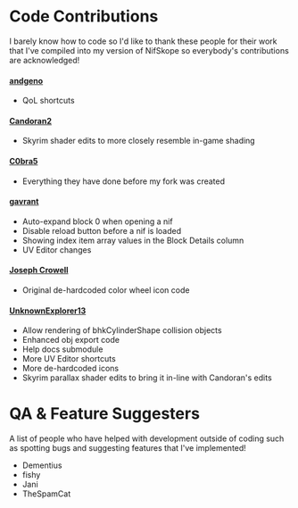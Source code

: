 ﻿# Code Contributions

I barely know how to code so I'd like to thank these people for their work that I've compiled into my version of NifSkope so everybody's contributions are acknowledged!

#### [andgeno](https://github.com/andgeno/nifskope/tree/feature/automation-support-and-keyboard-shortcuts)
* QoL shortcuts

#### [Candoran2](https://github.com/Candoran2/nifskope/tree/dev8)
* Skyrim shader edits to more closely resemble in-game shading

#### [C0bra5](https://github.com/C0bra5/nifskope)
* Everything they have done before my fork was created

#### [gavrant](https://github.com/gavrant/nifskope)
* Auto-expand block 0 when opening a nif
* Disable reload button before a nif is loaded
* Showing index item array values in the Block Details column
* UV Editor changes

#### [Joseph Crowell](https://github.com/gavrant/nifskope/commit/0217eaf849c95e5377700249d5fafcc914cf8c4a)
* Original de-hardcoded color wheel icon code

#### [UnknownExplorer13](https://github.com/UnknownExplorer13/nifskope)
* Allow rendering of bhkCylinderShape collision objects
* Enhanced obj export code
* Help docs submodule
* More UV Editor shortcuts
* More de-hardcoded icons
* Skyrim parallax shader edits to bring it in-line with Candoran's edits

# QA & Feature Suggesters

A list of people who have helped with development outside of coding such as spotting bugs and suggesting features that I've implemented!

* Dementius
* fishy
* Jani
* TheSpamCat
